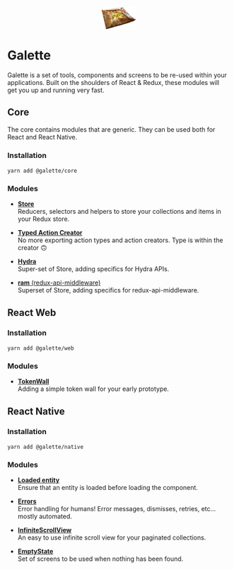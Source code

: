 <p align="center"><a href="https://github.com/kametventures/galette" target="_blank">
    <img src="./assets/galette.png" height="50">
</a></p>

# Galette

Galette is a set of tools, components and screens to be re-used within your applications. Built on the shoulders of
React & Redux, these modules will get you up and running very fast.

## Core

The core contains modules that are generic. They can be used both for React and React Native.

### Installation

```
yarn add @galette/core
```

### Modules

- [**Store**](./core/src/store)<br>
  Reducers, selectors and helpers to store your collections and items in your Redux store.

- [**Typed Action Creator**](./core/src/typed-action-creator)<br>
  No more exporting action types and action creators. Type is within the creator 🙃

- [**Hydra**](./core/src/hydra)<br>
  Super-set of Store, adding specifics for Hydra APIs.

- [**ram** (redux-api-middleware)](./core/src/redux-api-middleware)<br>
  Superset of Store, adding specifics for redux-api-middleware.

## React Web

### Installation

```
yarn add @galette/web
```

### Modules

- [**TokenWall**](./web/src/token-wall)<br>
  Adding a simple token wall for your early prototype.

## React Native

### Installation

```
yarn add @galette/native
```

### Modules

- [**Loaded entity**](./native/src/loaded-entity)<br>
  Ensure that an entity is loaded before loading the component.

- [**Errors**](./native/src/errors)<br>
  Error handling for humans! Error messages, dismisses, retries, etc...
  mostly automated.

- [**InfiniteScrollView**](./native/src/infinite-scroll-view)<br>
  An easy to use infinite scroll view for your paginated collections.

- [**EmptyState**](./native/src/empty-state)<br>
  Set of screens to be used when nothing has been found.
